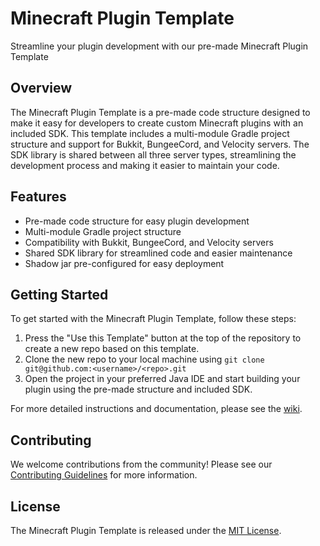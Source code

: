 # Minecraft Plugin Template

Streamline your plugin development with our pre-made Minecraft Plugin Template

## Overview

The Minecraft Plugin Template is a pre-made code structure designed to make it easy for developers to create custom Minecraft plugins with an included SDK. This template includes a multi-module Gradle project structure and support for Bukkit, BungeeCord, and Velocity servers. The SDK library is shared between all three server types, streamlining the development process and making it easier to maintain your code.

## Features

- Pre-made code structure for easy plugin development
- Multi-module Gradle project structure
- Compatibility with Bukkit, BungeeCord, and Velocity servers
- Shared SDK library for streamlined code and easier maintenance
- Shadow jar pre-configured for easy deployment

## Getting Started

To get started with the Minecraft Plugin Template, follow these steps:

1. Press the "Use this Template" button at the top of the repository to create a new repo based on this template.
2. Clone the new repo to your local machine using `git clone git@github.com:<username>/<repo>.git`
3. Open the project in your preferred Java IDE and start building your plugin using the pre-made structure and included SDK.

For more detailed instructions and documentation, please see the [wiki](link-to-wiki).

## Contributing

We welcome contributions from the community! Please see our [Contributing Guidelines](link-to-guidelines) for more information.

## License

The Minecraft Plugin Template is released under the [MIT License](link-to-license).
